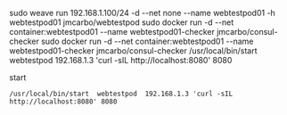 sudo weave run 192.168.1.100/24 -d --net none --name webtestpod01 -h webtestpod01 jmcarbo/webtestpod
sudo docker run -d --net container:webtestpod01 --name webtestpod01-checker jmcarbo/consul-checker
sudo docker run -d --net container:webtestpod01 --name webtestpod01-checker jmcarbo/consul-checker /usr/local/bin/start  webtestpod  192.168.1.3 'curl -sIL http://localhost:8080' 8080


start <service name> <consul join ip> <optional command> <service port>
```
/usr/local/bin/start  webtestpod  192.168.1.3 'curl -sIL http://localhost:8080' 8080
```
